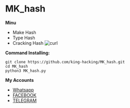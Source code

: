 #                    MK_hash

**Minu**
* Make Hash
* Type Hash
* Cracking Hash
![curl](https://e.top4top.net/p_1197ggtsn1.jpg)

**Command Installing:**
```
git clone https://github.com/king-hacking/MK_hash.git
cd MK_hash
python3 MK_hash.py
```
**My Accounts**
* [Whatsapp](https://api.whatsapp.com/send?phone=963937376654)
* [FACEBOOK](https://www.facebook.com/KING.HACKING.SY)
* [TELEGRAM](https://t.me/HACKEER1)
